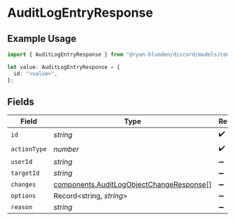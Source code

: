 # AuditLogEntryResponse

## Example Usage

```typescript
import { AuditLogEntryResponse } from "@ryan-blunden/discord/models/components";

let value: AuditLogEntryResponse = {
  id: "<value>",
};
```

## Fields

| Field                                                                                                | Type                                                                                                 | Required                                                                                             | Description                                                                                          |
| ---------------------------------------------------------------------------------------------------- | ---------------------------------------------------------------------------------------------------- | ---------------------------------------------------------------------------------------------------- | ---------------------------------------------------------------------------------------------------- |
| `id`                                                                                                 | *string*                                                                                             | :heavy_check_mark:                                                                                   | N/A                                                                                                  |
| `actionType`                                                                                         | *number*                                                                                             | :heavy_check_mark:                                                                                   | N/A                                                                                                  |
| `userId`                                                                                             | *string*                                                                                             | :heavy_minus_sign:                                                                                   | N/A                                                                                                  |
| `targetId`                                                                                           | *string*                                                                                             | :heavy_minus_sign:                                                                                   | N/A                                                                                                  |
| `changes`                                                                                            | [components.AuditLogObjectChangeResponse](../../models/components/auditlogobjectchangeresponse.md)[] | :heavy_minus_sign:                                                                                   | N/A                                                                                                  |
| `options`                                                                                            | Record<string, *string*>                                                                             | :heavy_minus_sign:                                                                                   | N/A                                                                                                  |
| `reason`                                                                                             | *string*                                                                                             | :heavy_minus_sign:                                                                                   | N/A                                                                                                  |